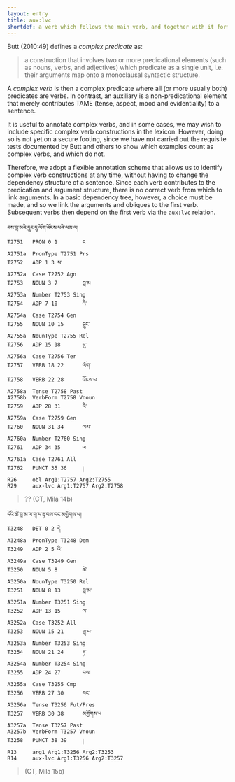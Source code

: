```yaml
---
layout: entry
title: aux:lvc 
shortdef: a verb which follows the main verb, and together with it forms a complex predicate
---
```

Butt (2010:49) defines a *complex predicate* as:

> a construction that involves two or more predicational elements
> (such as nouns, verbs, and adjectives) which predicate as a single unit,
> i.e. their arguments map onto a monoclausal syntactic structure.

A *complex verb* is then a complex predicate where all (or more usually
both) predicates are verbs. In contrast, an auxiliary is a non-predicational
element that merely contributes TAME (tense, aspect, mood and evidentiality)
to a sentence.

It is useful to annotate complex verbs, and in some cases, we may wish to include specific complex verb constructions in the lexicon. However, doing so is not yet on a secure footing, since we have not carried out the requisite tests documented by Butt and others to show which examples count as complex verbs, and which do not.

Therefore, we adopt a flexible annotation scheme that allows us to identify complex verb constructions at any time, without having to change the dependency structure of a sentence. Since each verb contributes to the predication and argument structure, there is no correct verb from which to link arguments. In a basic dependency tree, however, a choice must be made, and so we link the arguments and obliques to the first verb. Subsequent verbs then depend on the first verb via the `aux:lvc` relation.

~~~ ann
ངས་བླ་མའི་དྲུང་དུ་ལོག་འོངས་པའི་ལམ་ལ།
T2751   PRON 0 1        ང
A2751a  PronType T2751 Prs
T2752   ADP 1 3 ས་
A2752a  Case T2752 Agn
T2753   NOUN 3 7        བླ་མ
A2753a  Number T2753 Sing
T2754   ADP 7 10        འི་
A2754a  Case T2754 Gen
T2755   NOUN 10 15      དྲུང་
A2755a  NounType T2755 Rel
T2756   ADP 15 18       དུ་
A2756a  Case T2756 Ter
T2757   VERB 18 22      ལོག་
T2758   VERB 22 28      འོངས་པ
A2758a  Tense T2758 Past
A2758b  VerbForm T2758 Vnoun
T2759   ADP 28 31       འི་
A2759a  Case T2759 Gen
T2760   NOUN 31 34      ལམ་
A2760a  Number T2760 Sing
T2761   ADP 34 35       ལ
A2761a  Case T2761 All
T2762   PUNCT 35 36     །
R26     obl Arg1:T2757 Arg2:T2755
R29     aux-lvc Arg1:T2757 Arg2:T2758
~~~
> ?? (CT, Mila 14b)

~~~ ann
དེའི་ཚེ་བླ་མ་ལ་གྲྭ་པ་རྟ་བས་བང་མགྱོགས་པ།
T3248   DET 0 2 དེ
A3248a  PronType T3248 Dem
T3249   ADP 2 5 འི་
A3249a  Case T3249 Gen
T3250   NOUN 5 8        ཚེ་
A3250a  NounType T3250 Rel
T3251   NOUN 8 13       བླ་མ་
A3251a  Number T3251 Sing
T3252   ADP 13 15       ལ་
A3252a  Case T3252 All
T3253   NOUN 15 21      གྲྭ་པ་
A3253a  Number T3253 Sing
T3254   NOUN 21 24      རྟ་
A3254a  Number T3254 Sing
T3255   ADP 24 27       བས་
A3255a  Case T3255 Cmp
T3256   VERB 27 30      བང་
A3256a  Tense T3256 Fut/Pres
T3257   VERB 30 38      མགྱོགས་པ
A3257a  Tense T3257 Past
A3257b  VerbForm T3257 Vnoun
T3258   PUNCT 38 39     །
R13     arg1 Arg1:T3256 Arg2:T3253
R14     aux-lvc Arg1:T3256 Arg2:T3257
~~~
> (CT, Mila 15b)



